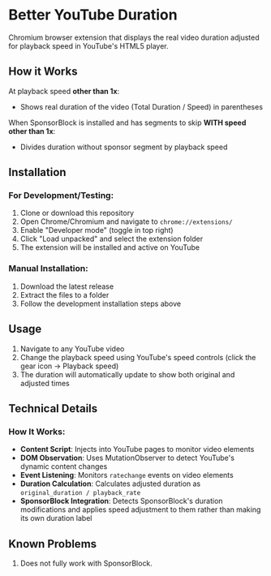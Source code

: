 # Better YouTube Duration

Chromium browser extension that displays the real video duration adjusted for playback speed in YouTube's HTML5 player. 

## How it Works
At playback speed **other than 1x**: 
- Shows real duration of the video (Total Duration / Speed) in parentheses 

When SponsorBlock is installed and has segments to skip **WITH speed other than 1x**:
- Divides duration without sponsor segment by playback speed

## Installation

### For Development/Testing:

1. Clone or download this repository
2. Open Chrome/Chromium and navigate to `chrome://extensions/`
3. Enable "Developer mode" (toggle in top right)
4. Click "Load unpacked" and select the extension folder
5. The extension will be installed and active on YouTube

### Manual Installation:

1. Download the latest release
2. Extract the files to a folder
3. Follow the development installation steps above

## Usage

1. Navigate to any YouTube video
2. Change the playback speed using YouTube's speed controls (click the gear icon → Playback speed)
3. The duration will automatically update to show both original and adjusted times

## Technical Details

### How It Works:
- **Content Script**: Injects into YouTube pages to monitor video elements
- **DOM Observation**: Uses MutationObserver to detect YouTube's dynamic content changes
- **Event Listening**: Monitors `ratechange` events on video elements
- **Duration Calculation**: Calculates adjusted duration as `original_duration / playback_rate`
- **SponsorBlock Integration**: Detects SponsorBlock's duration modifications and applies speed adjustment to them rather than making its own duration label

## Known Problems

1. Does not fully work with SponsorBlock.
